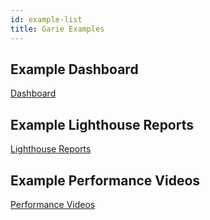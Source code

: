 ```yaml
---
id: example-list
title: Garie Examples
---
```


## Example Dashboard

<a href="http://example.garie.io" target="_blank">Dashboard</a>

## Example Lighthouse Reports

<a href="http://example.garie.io:3000/reports" target="_blank">Lighthouse Reports</a>

## Example Performance Videos

<a href="http://example.garie.io:3001/reports" target="_blank">Performance Videos</a>
